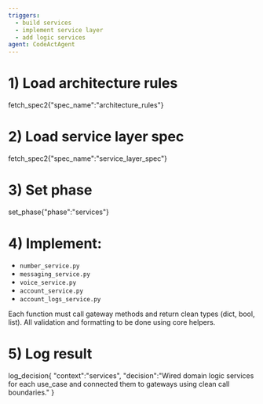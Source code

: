 ```yaml
---
triggers:
  - build services
  - implement service layer
  - add logic services
agent: CodeActAgent
---
```


# 1) Load architecture rules
fetch_spec2{"spec_name":"architecture_rules"}

# 2) Load service layer spec
fetch_spec2{"spec_name":"service_layer_spec"}

# 3) Set phase
set_phase{"phase":"services"}

# 4) Implement:
- `number_service.py`
- `messaging_service.py`
- `voice_service.py`
- `account_service.py`
- `account_logs_service.py`

Each function must call gateway methods and return clean types (dict, bool, list). All validation and formatting to be done using core helpers.

# 5) Log result
log_decision{
  "context":"services",
  "decision":"Wired domain logic services for each use_case and connected them to gateways using clean call boundaries."
}
